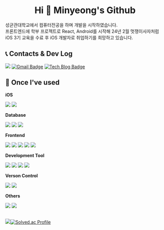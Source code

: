 <div align="center">
    <h1>Hi 👋 Minyeong's Github</h1>
</div>
<div>
성균관대학교에서 컴퓨터전공을 하며 개발을 시작하였습니다.<br> 
프론트엔드에 학부 프로젝트로 React, Android를 시작해 24년 2월 멋쟁이사자처럼 iOS 3기 교육을 수료 후 iOS 개발자로 취업하기를 희망하고 있습니다.
</div>

## 📞 Contacts & Dev Log
<a href="https://hits.seeyoufarm.com"><img src="https://hits.seeyoufarm.com/api/count/incr/badge.svg?url=https%3A%2F%2Fgithub.com%2Fmminy62%2Fhit-counter&count_bg=%234BCDB7&title_bg=%239FBBBE&icon=&icon_color=%23E15858&title=hits&edge_flat=false"/></a>
[![Gmail Badge](https://img.shields.io/badge/Gmail-red?style=for-the-badge&logo=Gmail&logoColor=white&link=mailto:mminy62@gmail.com)](mailto:snugyun01@gmail.com)
[![Tech Blog Badge](http://img.shields.io/badge/-Tistory-mint?style=for-the-badge&logo=tistory&link=https://coding2bdev.tistory.com/)](https://coding2bdev.tistory.com/)


<div>
    <h2>💪 Once I've used</h2>
    <!-- iOS -->
    <p><strong>iOS</strong></p>
    <div>
        <img src="http://img.shields.io/badge/-SwiftUI-skyblue?style=for-the-badge&logo=swift&link=https://coding2bdev.tistory.com/"> 
        <img src="http://img.shields.io/badge/-iOS-black?style=for-the-badge&logo=ios&link=https://coding2bdev.tistory.com/"> 
    </div>
    <!-- Database -->
    <p><strong>Database</strong></p>
    <div>
        <img src="https://img.shields.io/badge/oracle-F80000?style=for-the-badge&logo=oracle&logoColor=white"> 
        <img src="https://img.shields.io/badge/mysql-4479A1?style=for-the-badge&logo=mysql&logoColor=white"> 
        <img src="https://img.shields.io/badge/firebase-FFCA28?style=for-the-badge&logo=firebase&logoColor=white">
    </div>
    <!-- Frontend -->
    <p><strong>Frontend</strong></p>
    <div>
        <img src="https://img.shields.io/badge/html5-E34F26?style=flat-square&logo=html5&logoColor=white"> 
        <img src="https://img.shields.io/badge/css-1572B6?style=flat-square&logo=css3&logoColor=white"> 
        <img src="https://img.shields.io/badge/javascript-F7DF1E?style=flat-square&logo=javascript&logoColor=black"> 
        <img src="https://img.shields.io/badge/bootstrap-7952B3?style=flat-square&logo=bootstrap&logoColor=white">
<img src="https://img.shields.io/badge/react-61DAFB?style=flat-square&logo=react&logoColor=black">
    </div>
<!-- Development Tool -->
    <p><strong>Development Tool</strong></p>
    <div>
        <img src="https://img.shields.io/badge/Xcode-blue?style=flat-square&logo=xcode&logoColor=white"> 
        <img src="https://img.shields.io/badge/Visual Studio Code-1572B6?style=flat-square&logo=visualstudiocode&logoColor=white"> 
<img src="https://img.shields.io/badge/Eclipse IDE-purple?style=flat-square&logo=eclipseIDE&logoColor=white"> 
<img src="https://img.shields.io/badge/Andoid Studio-green?style=flat-square&logo=android studio&logoColor=white">
    </div>
<!-- Verson control -->
    <p><strong>Verson Control</strong></p>
    <div>
        <img src="https://img.shields.io/badge/git-orange?style=flat-square&logo=git&logoColor=white"> 
        <img src="https://img.shields.io/badge/github-black?style=flat-square&logo=github&logoColor=white">
    </div>
    <!-- Others -->
    <p><strong>Others</strong></p>
    <div>
        <img src="https://img.shields.io/badge/Java-7F52FF?style=flat-square&logoColor=white">
        <img src="https://img.shields.io/badge/python-3776AB?style=flat-square&logo=python&logoColor=white"> 
</div><br>
</div>

<img src="https://github-readme-stats.vercel.app/api/top-langs/?username=mminy62&layout=compact&theme=tokyonight">[![Solved.ac Profile](http://mazassumnida.wtf/api/v2/generate_badge?boj=min3209258)](https://solved.ac/min3209258/)
